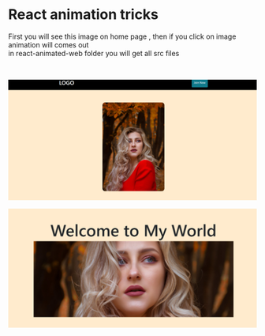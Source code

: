 # React animation tricks

First you will see this image on home page , then if you click on image animation will comes out 
<br>
in react-animated-web folder you will get all src files


<br>

![all text](https://github.com/atanu20/React-animation/blob/master/react-anim.png)

![all text](https://github.com/atanu20/React-animation/blob/master/react-anim2.png)
